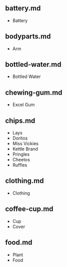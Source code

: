 ## battery.md
- Battery

## bodyparts.md
- Arm

## bottled-water.md
- Bottled Water

## chewing-gum.md
- Excel Gum

## chips.md
- Lays
- Doritos
- Miss Vickies
- Kettle Brand
- Pringles
- Cheetos
- Ruffles

## clothing.md
- Clothing

## coffee-cup.md
- Cup
- Cover

## food.md
- Plant
- Food
